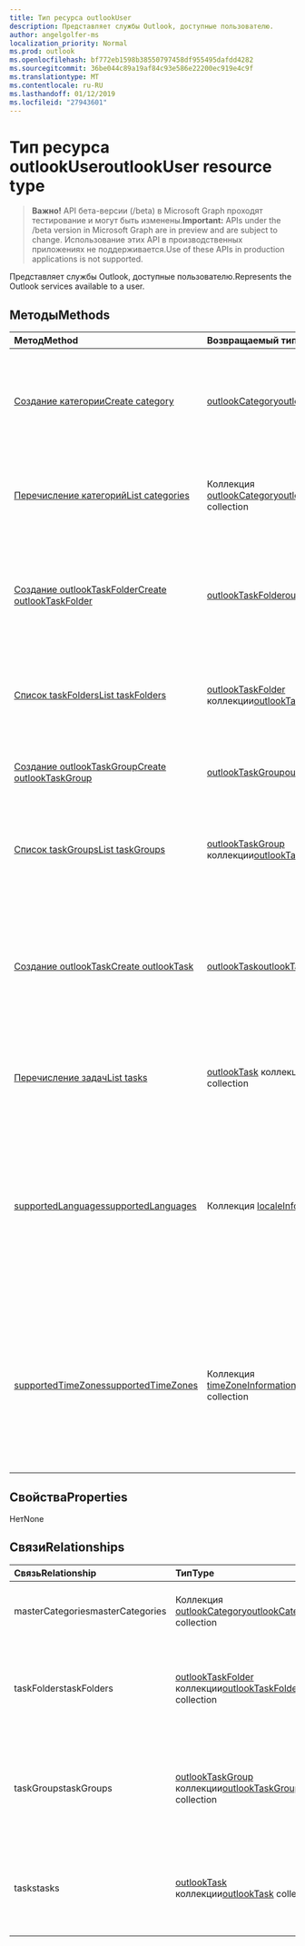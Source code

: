 ```yaml
---
title: Тип ресурса outlookUser
description: Представляет службы Outlook, доступные пользователю.
author: angelgolfer-ms
localization_priority: Normal
ms.prod: outlook
ms.openlocfilehash: bf772eb1598b38550797458df955495dafdd4282
ms.sourcegitcommit: 36be044c89a19af84c93e586e22200ec919e4c9f
ms.translationtype: MT
ms.contentlocale: ru-RU
ms.lasthandoff: 01/12/2019
ms.locfileid: "27943601"
---
```

# <a name="outlookuser-resource-type"></a><span data-ttu-id="3a250-103">Тип ресурса outlookUser</span><span class="sxs-lookup"><span data-stu-id="3a250-103">outlookUser resource type</span></span>

> <span data-ttu-id="3a250-104">**Важно!** API бета-версии (/beta) в Microsoft Graph проходят тестирование и могут быть изменены.</span><span class="sxs-lookup"><span data-stu-id="3a250-104">**Important:** APIs under the /beta version in Microsoft Graph are in preview and are subject to change.</span></span> <span data-ttu-id="3a250-105">Использование этих API в производственных приложениях не поддерживается.</span><span class="sxs-lookup"><span data-stu-id="3a250-105">Use of these APIs in production applications is not supported.</span></span>

<span data-ttu-id="3a250-106">Представляет службы Outlook, доступные пользователю.</span><span class="sxs-lookup"><span data-stu-id="3a250-106">Represents the Outlook services available to a user.</span></span>


## <a name="methods"></a><span data-ttu-id="3a250-107">Методы</span><span class="sxs-lookup"><span data-stu-id="3a250-107">Methods</span></span>

| <span data-ttu-id="3a250-108">Метод</span><span class="sxs-lookup"><span data-stu-id="3a250-108">Method</span></span>           | <span data-ttu-id="3a250-109">Возвращаемый тип</span><span class="sxs-lookup"><span data-stu-id="3a250-109">Return Type</span></span>    |<span data-ttu-id="3a250-110">Описание</span><span class="sxs-lookup"><span data-stu-id="3a250-110">Description</span></span>|
|:---------------|:--------|:----------|
|[<span data-ttu-id="3a250-111">Создание категории</span><span class="sxs-lookup"><span data-stu-id="3a250-111">Create category</span></span>](../api/outlookuser-post-mastercategories.md) | [<span data-ttu-id="3a250-112">outlookCategory</span><span class="sxs-lookup"><span data-stu-id="3a250-112">outlookCategory</span></span>](outlookcategory.md) |<span data-ttu-id="3a250-113">Создание объекта **outlookCategory** в основном списке категорий пользователя.</span><span class="sxs-lookup"><span data-stu-id="3a250-113">Create an **outlookCategory** object in the user's master list of categories.</span></span>|
|[<span data-ttu-id="3a250-114">Перечисление категорий</span><span class="sxs-lookup"><span data-stu-id="3a250-114">List categories</span></span>](../api/outlookuser-list-mastercategories.md) | <span data-ttu-id="3a250-115">Коллекция [outlookCategory](outlookcategory.md)</span><span class="sxs-lookup"><span data-stu-id="3a250-115">[outlookCategory](outlookcategory.md) collection</span></span> |<span data-ttu-id="3a250-116">Получение всех категорий, определенных для пользователя.</span><span class="sxs-lookup"><span data-stu-id="3a250-116">Get all the categories that have been defined for the user.</span></span>|
|[<span data-ttu-id="3a250-117">Создание outlookTaskFolder</span><span class="sxs-lookup"><span data-stu-id="3a250-117">Create outlookTaskFolder</span></span>](../api/outlookuser-post-taskfolders.md) |[<span data-ttu-id="3a250-118">outlookTaskFolder</span><span class="sxs-lookup"><span data-stu-id="3a250-118">outlookTaskFolder</span></span>](outlooktaskfolder.md)| <span data-ttu-id="3a250-119">Создайте папку задачи в группе задач по умолчанию (`My Tasks`) из почтового ящика пользователя.</span><span class="sxs-lookup"><span data-stu-id="3a250-119">Create a task folder in the default task group (`My Tasks`) of the user's mailbox.</span></span>|
|[<span data-ttu-id="3a250-120">Список taskFolders</span><span class="sxs-lookup"><span data-stu-id="3a250-120">List taskFolders</span></span>](../api/outlookuser-list-taskfolders.md) |<span data-ttu-id="3a250-121">[outlookTaskFolder](outlooktaskfolder.md) коллекции</span><span class="sxs-lookup"><span data-stu-id="3a250-121">[outlookTaskFolder](outlooktaskfolder.md) collection</span></span>| <span data-ttu-id="3a250-122">Получите все папки задач Outlook в почтовом ящике пользователя.</span><span class="sxs-lookup"><span data-stu-id="3a250-122">Get all the Outlook task folders in the user's mailbox.</span></span>|
|[<span data-ttu-id="3a250-123">Создание outlookTaskGroup</span><span class="sxs-lookup"><span data-stu-id="3a250-123">Create outlookTaskGroup</span></span>](../api/outlookuser-post-taskgroups.md) |[<span data-ttu-id="3a250-124">outlookTaskGroup</span><span class="sxs-lookup"><span data-stu-id="3a250-124">outlookTaskGroup</span></span>](outlooktaskgroup.md)| <span data-ttu-id="3a250-125">Создайте группу задач Outlook в почтовом ящике пользователя.</span><span class="sxs-lookup"><span data-stu-id="3a250-125">Create an Outlook task group in the user's mailbox.</span></span>|
|[<span data-ttu-id="3a250-126">Список taskGroups</span><span class="sxs-lookup"><span data-stu-id="3a250-126">List taskGroups</span></span>](../api/outlookuser-list-taskgroups.md) |<span data-ttu-id="3a250-127">[outlookTaskGroup](outlooktaskgroup.md) коллекции</span><span class="sxs-lookup"><span data-stu-id="3a250-127">[outlookTaskGroup](outlooktaskgroup.md) collection</span></span>| <span data-ttu-id="3a250-128">Получение всех групп задач Outlook в почтовом ящике пользователя.</span><span class="sxs-lookup"><span data-stu-id="3a250-128">Get all the Outlook task groups in the user's mailbox.</span></span>|
|[<span data-ttu-id="3a250-129">Создание outlookTask</span><span class="sxs-lookup"><span data-stu-id="3a250-129">Create outlookTask</span></span>](../api/outlookuser-post-tasks.md) |[<span data-ttu-id="3a250-130">outlookTask</span><span class="sxs-lookup"><span data-stu-id="3a250-130">outlookTask</span></span>](outlooktask.md)| <span data-ttu-id="3a250-131">Создание задачи Outlook в группе задач по умолчанию (`My Tasks`) и папки задач по умолчанию (`Tasks`) в почтовом ящике пользователя.</span><span class="sxs-lookup"><span data-stu-id="3a250-131">Create an Outlook task in the default task group (`My Tasks`) and default task folder (`Tasks`) in the user's mailbox.</span></span>|
|[<span data-ttu-id="3a250-132">Перечисление задач</span><span class="sxs-lookup"><span data-stu-id="3a250-132">List tasks</span></span>](../api/outlookuser-list-tasks.md) |<span data-ttu-id="3a250-133">[outlookTask](outlooktask.md) коллекции</span><span class="sxs-lookup"><span data-stu-id="3a250-133">[outlookTask](outlooktask.md) collection</span></span>| <span data-ttu-id="3a250-134">Получите все задачи Outlook в почтовом ящике пользователя.</span><span class="sxs-lookup"><span data-stu-id="3a250-134">Get all the Outlook tasks in the user's mailbox.</span></span>|
|[<span data-ttu-id="3a250-135">supportedLanguages</span><span class="sxs-lookup"><span data-stu-id="3a250-135">supportedLanguages</span></span>](../api/outlookuser-supportedlanguages.md) | <span data-ttu-id="3a250-136">Коллекция [localeInfo](localeinfo.md)</span><span class="sxs-lookup"><span data-stu-id="3a250-136">[localeInfo](localeinfo.md) collection</span></span> | <span data-ttu-id="3a250-137">Получение списка языковых стандартов и языков, который поддерживается для пользователя, в соответствии с настройкой на сервере почтовых ящиков этого пользователя.</span><span class="sxs-lookup"><span data-stu-id="3a250-137">Get the list of locales and languages that is supported for the user, as configured on the user's mailbox server.</span></span> |
|[<span data-ttu-id="3a250-138">supportedTimeZones</span><span class="sxs-lookup"><span data-stu-id="3a250-138">supportedTimeZones</span></span>](../api/outlookuser-supportedtimezones.md) | <span data-ttu-id="3a250-139">Коллекция [timeZoneInformation](timezoneinformation.md)</span><span class="sxs-lookup"><span data-stu-id="3a250-139">[timeZoneInformation](timezoneinformation.md) collection</span></span> | <span data-ttu-id="3a250-140">Получение списка часовых поясов, который поддерживается для пользователя, в соответствии с настройкой на сервере почтовых ящиков этого пользователя.</span><span class="sxs-lookup"><span data-stu-id="3a250-140">Get the list of time zones that is supported for the user, as configured on the user's mailbox server.</span></span> |


## <a name="properties"></a><span data-ttu-id="3a250-141">Свойства</span><span class="sxs-lookup"><span data-stu-id="3a250-141">Properties</span></span>
<span data-ttu-id="3a250-142">Нет</span><span class="sxs-lookup"><span data-stu-id="3a250-142">None</span></span>

## <a name="relationships"></a><span data-ttu-id="3a250-143">Связи</span><span class="sxs-lookup"><span data-stu-id="3a250-143">Relationships</span></span>
| <span data-ttu-id="3a250-144">Связь</span><span class="sxs-lookup"><span data-stu-id="3a250-144">Relationship</span></span> | <span data-ttu-id="3a250-145">Тип</span><span class="sxs-lookup"><span data-stu-id="3a250-145">Type</span></span>   |<span data-ttu-id="3a250-146">Описание</span><span class="sxs-lookup"><span data-stu-id="3a250-146">Description</span></span>|
|:---------------|:--------|:----------|
|<span data-ttu-id="3a250-147">masterCategories</span><span class="sxs-lookup"><span data-stu-id="3a250-147">masterCategories</span></span>|<span data-ttu-id="3a250-148">Коллекция [outlookCategory](../resources/outlookcategory.md)</span><span class="sxs-lookup"><span data-stu-id="3a250-148">[outlookCategory](../resources/outlookcategory.md) collection</span></span>| <span data-ttu-id="3a250-149">Список категорий, определенных для пользователя.</span><span class="sxs-lookup"><span data-stu-id="3a250-149">A list of categories defined for the user.</span></span> | 
|<span data-ttu-id="3a250-150">taskFolders</span><span class="sxs-lookup"><span data-stu-id="3a250-150">taskFolders</span></span>|<span data-ttu-id="3a250-151">[outlookTaskFolder](outlooktaskfolder.md) коллекции</span><span class="sxs-lookup"><span data-stu-id="3a250-151">[outlookTaskFolder](outlooktaskfolder.md) collection</span></span>| <span data-ttu-id="3a250-152">Папки задач Outlook пользователя.</span><span class="sxs-lookup"><span data-stu-id="3a250-152">The user's Outlook task folders.</span></span> <span data-ttu-id="3a250-153">Только для чтения.</span><span class="sxs-lookup"><span data-stu-id="3a250-153">Read-only.</span></span> <span data-ttu-id="3a250-154">Допускается значение null.</span><span class="sxs-lookup"><span data-stu-id="3a250-154">Nullable.</span></span>|
|<span data-ttu-id="3a250-155">taskGroups</span><span class="sxs-lookup"><span data-stu-id="3a250-155">taskGroups</span></span>|<span data-ttu-id="3a250-156">[outlookTaskGroup](outlooktaskgroup.md) коллекции</span><span class="sxs-lookup"><span data-stu-id="3a250-156">[outlookTaskGroup](outlooktaskgroup.md) collection</span></span>| <span data-ttu-id="3a250-157">Группы задач пользователя Outlook.</span><span class="sxs-lookup"><span data-stu-id="3a250-157">The user's Outlook task groups.</span></span> <span data-ttu-id="3a250-158">Только для чтения.</span><span class="sxs-lookup"><span data-stu-id="3a250-158">Read-only.</span></span> <span data-ttu-id="3a250-159">Допускается значение null.</span><span class="sxs-lookup"><span data-stu-id="3a250-159">Nullable.</span></span>|
|<span data-ttu-id="3a250-160">tasks</span><span class="sxs-lookup"><span data-stu-id="3a250-160">tasks</span></span>|<span data-ttu-id="3a250-161">[outlookTask](outlooktask.md) коллекции</span><span class="sxs-lookup"><span data-stu-id="3a250-161">[outlookTask](outlooktask.md) collection</span></span>| <span data-ttu-id="3a250-162">Задачи Outlook пользователя.</span><span class="sxs-lookup"><span data-stu-id="3a250-162">The user's Outlook tasks.</span></span> <span data-ttu-id="3a250-163">Только для чтения.</span><span class="sxs-lookup"><span data-stu-id="3a250-163">Read-only.</span></span> <span data-ttu-id="3a250-164">Допускается значение null.</span><span class="sxs-lookup"><span data-stu-id="3a250-164">Nullable.</span></span>|

<!-- uuid: 8fcb5dbc-d5aa-4681-8e31-b001d5168d79
2015-10-25 14:57:30 UTC -->
<!-- {
  "type": "#page.annotation",
  "description": "outlookUser resource",
  "keywords": "",
  "section": "documentation",
  "tocPath": ""
}-->
